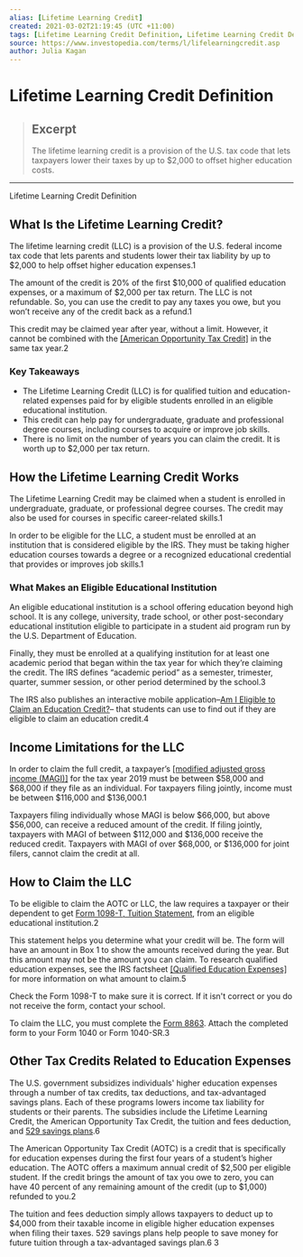 ```yaml
---
alias: [Lifetime Learning Credit]
created: 2021-03-02T21:19:45 (UTC +11:00)
tags: [Lifetime Learning Credit Definition, Lifetime Learning Credit Definition]
source: https://www.investopedia.com/terms/l/lifelearningcredit.asp
author: Julia Kagan
---
```


# Lifetime Learning Credit Definition

> ## Excerpt
> The lifetime learning credit is a provision of the U.S. tax code that lets taxpayers lower their taxes by up to $2,000 to offset higher education costs.

---

Lifetime Learning Credit Definition
## What Is the Lifetime Learning Credit?

The lifetime learning credit (LLC) is a provision of the U.S. federal income tax code that lets parents and students lower their tax liability by up to $2,000 to help offset higher education expenses.1

The amount of the credit is 20% of the first $10,000 of qualified education expenses, or a maximum of $2,000 per tax return. The LLC is not refundable. So, you can use the credit to pay any taxes you owe, but you won’t receive any of the credit back as a refund.1

This credit may be claimed year after year, without a limit. However, it cannot be combined with the [[American Opportunity Tax Credit]](https://www.irs.gov/credits-deductions/individuals/aotc) in the same tax year.2

### Key Takeaways

-   The Lifetime Learning Credit (LLC) is for qualified tuition and education-related expenses paid for by eligible students enrolled in an eligible educational institution.
-   This credit can help pay for undergraduate, graduate and professional degree courses, including courses to acquire or improve job skills.
-   There is no limit on the number of years you can claim the credit. It is worth up to $2,000 per tax return.

## How the Lifetime Learning Credit Works

The Lifetime Learning Credit may be claimed when a student is enrolled in undergraduate, graduate, or professional degree courses. The credit may also be used for courses in specific career-related skills.1

In order to be eligible for the LLC, a student must be enrolled at an institution that is considered eligible by the IRS. They must be taking higher education courses towards a degree or a recognized educational credential that provides or improves job skills.1

### What Makes an Eligible Educational Institution

An eligible educational institution is a school offering education beyond high school. It is any college, university, trade school, or other post-secondary educational institution eligible to participate in a student aid program run by the U.S. Department of Education.

Finally, they must be enrolled at a qualifying institution for at least one academic period that began within the tax year for which they’re claiming the credit. The IRS defines “academic period” as a semester, trimester, quarter, summer session, or other period determined by the school.3

The IRS also publishes an interactive mobile application–[Am I Eligible to Claim an Education Credit?](https://www.irs.gov/help/ita/am-i-eligible-to-claim-an-education-credit)– that students can use to find out if they are eligible to claim an education credit.4

## Income Limitations for the LLC

In order to claim the full credit, a taxpayer’s [[modified adjusted gross income (MAGI)]](https://www.investopedia.com/terms/m/magi.asp) for the tax year 2019 must be between $58,000 and $68,000 if they file as an individual. For taxpayers filing jointly, income must be between $116,000 and $136,000.1

Taxpayers filing individually whose MAGI is below $66,000, but above $56,000, can receive a reduced amount of the credit. If filing jointly, taxpayers with MAGI of between $112,000 and $136,000 receive the reduced credit. Taxpayers with MAGI of over $68,000, or $136,000 for joint filers, cannot claim the credit at all.

## How to Claim the LLC

To be eligible to claim the AOTC or LLC, the law requires a taxpayer or their dependent to get [Form 1098-T, Tuition Statement](https://www.irs.gov/pub/irs-pdf/f1098t.pdf), from an eligible educational institution.2

This statement helps you determine what your credit will be. The form will have an amount in Box 1 to show the amounts received during the year. But this amount may not be the amount you can claim. To research qualified education expenses, see the IRS factsheet [[Qualified Education Expenses]](https://www.irs.gov/credits-deductions/individuals/qualified-ed-expenses) for more information on what amount to claim.5

Check the Form 1098-T to make sure it is correct. If it isn't correct or you do not receive the form, contact your school.

To claim the LLC, you must complete the [Form 8863](https://www.irs.gov/pub/irs-pdf/f8863.pdf). Attach the completed form to your Form 1040 or Form 1040-SR.3

## Other Tax Credits Related to Education Expenses

The U.S. government subsidizes individuals' higher education expenses through a number of tax credits, tax deductions, and tax-advantaged savings plans. Each of these programs lowers income tax liability for students or their parents. The subsidies include the Lifetime Learning Credit, the American Opportunity Tax Credit, the tuition and fees deduction, and [529 savings plans](https://www.investopedia.com/terms/1/529-savings-plan.asp).6

The American Opportunity Tax Credit (AOTC) is a credit that is specifically for education expenses during the first four years of a student’s higher education. The AOTC offers a maximum annual credit of $2,500 per eligible student. If the credit brings the amount of tax you owe to zero, you can have 40 percent of any remaining amount of the credit (up to $1,000) refunded to you.2

The tuition and fees deduction simply allows taxpayers to deduct up to $4,000 from their taxable income in eligible higher education expenses when filing their taxes. 529 savings plans help people to save money for future tuition through a tax-advantaged savings plan.6 3
